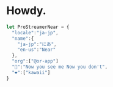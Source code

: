 # Howdy.
```javascript
let ProStreamerNear = {
  "locale":"ja-jp",
  "name":{
    "ja-jp":"にあ",
    "en-us":"Near"
  },
  "org":["@or-app"]
  "💭":"Now you see me Now you don't",
  "❤":["kawaii"]
}
```
<!--
**ProStreamerNear/ProStreamerNear** is a ✨ _special_ ✨ repository because its `README.md` (this file) appears on your GitHub profile.

Here are some ideas to get you started:

- 🔭 I’m currently working on ...
- 🌱 I’m currently learning ...
- 👯 I’m looking to collaborate on ...
- 🤔 I’m looking for help with ...
- 💬 Ask me about ...
- 📫 How to reach me: ...
- 😄 Pronouns: ...
- ⚡ Fun fact: ...
-->
